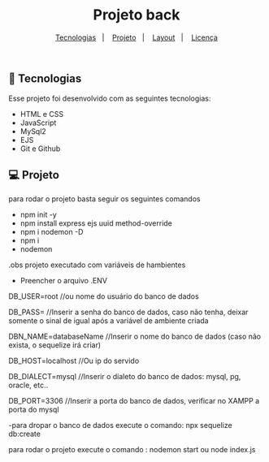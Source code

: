 <h1 align="center"> Projeto back </h1>

<p align="center">
  <a href="#-tecnologias">Tecnologias</a>&nbsp;&nbsp;&nbsp;|&nbsp;&nbsp;&nbsp;
  <a href="#-projeto">Projeto</a>&nbsp;&nbsp;&nbsp;|&nbsp;&nbsp;&nbsp;
  <a href="#-layout">Layout</a>&nbsp;&nbsp;&nbsp;|&nbsp;&nbsp;&nbsp;
  <a href="#memo-licença">Licença</a>
</p>


<br>

## 🚀 Tecnologias

Esse projeto foi desenvolvido com as seguintes tecnologias:

- HTML e CSS
- JavaScript
- MySql2
- EJS
- Git e Github

## 💻 Projeto

para rodar o projeto basta seguir os seguintes comandos

 - npm init -y
 - npm install express ejs uuid method-override
 - npm i nodemon -D
 - npm i
 - nodemon 

.obs projeto executado com variáveis de hambientes

- Preencher o arquivo .ENV

DB_USER=root //ou nome do usuário do banco de dados

DB_PASS= //Inserir a senha do banco de dados, caso não tenha, deixar somente o sinal de igual após a variável de ambiente criada

DBN_NAME=databaseName //Inserir o nome do banco de dados (caso não exista, o sequelize irá criar)

DB_HOST=localhost //Ou ip do servido

DB_DIALECT=mysql //Inserir o dialeto do banco de dados: mysql, pg, oracle, etc..

DB_PORT=3306 //Inserir a porta do banco de dados, verificar no XAMPP a porta do mysql

-para dropar o banco de dados execute o comando:
npx sequelize db:create

para rodar o projeto execute o comando : nodemon start ou node index.js





